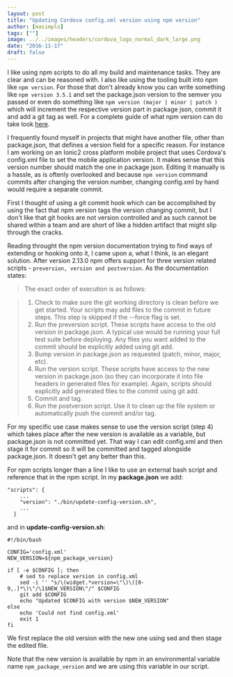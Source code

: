 ```yaml
---
layout: post
title: "Updating Cordova config.xml version using npm version"
author: [masimplo]
tags: [""]
image: ../../images/headers/cordova_logo_normal_dark_large.png
date: "2016-11-17"
draft: false
---
```


I like using npm scripts to do all my build and maintenance tasks. They are clear and can be reasoned with. I also like using the tooling built into npm like `npm version`. For those that don't already know you can write something like `npm version 3.5.1` and set the package.json version to the semver you passed or even do something like `npm version (major | minor | patch )` which will increment the respective version part in package json, commit it and add a git tag as well. For a complete guide of what npm version can do take look [here](https://docs.npmjs.com/cli/version).

I frequently found myself in projects that might have another file, other than package.json, that defines a version field for a specific reason. For instance I am working on an Ionic2 cross platform mobile project that uses Cordova's config.xml file to set the mobile application version. It makes sense that this version number should match the one in package json. Editing it manually is a hassle, as is oftenly overlooked and because `npm version` command commits after changing the version number, changing config.xml by hand would require a separate commit.

First I thought of using a git commit hook which can be accomplished by using the fact that npm version tags the version changing commit, but I don't like that git hooks are not version controlled and as such cannot be shared within a team and are short of like a hidden artifact that might slip through the cracks.

Reading throught the npm version documentation trying to find ways of extending or hooking onto it, I came upon a, what I think, is an elegant solution. After version 2.13.0 npm offers support for three version related scripts - `preversion, version and postversion`. As the documentation states:

> The exact order of execution is as follows:

> 1.  Check to make sure the git working directory is clean before we get started. Your scripts may add files to the commit in future steps. This step is skipped if the --force flag is set.
> 2.  Run the preversion script. These scripts have access to the old version in package.json. A typical use would be running your full test suite before deploying. Any files you want added to the commit should be explicitly added using git add.
> 3.  Bump version in package.json as requested (patch, minor, major, etc).
> 4.  Run the version script. These scripts have access to the new version in package.json (so they can incorporate it into file headers in generated files for example). Again, scripts should explicitly add generated files to the commit using git add.
> 5.  Commit and tag.
> 6.  Run the postversion script. Use it to clean up the file system or automatically push the commit and/or tag.

For my specific use case makes sense to use the version script (step 4) which takes place after the new version is available as a variable, but package.json is not committed yet. That way I can edit config.xml and then stage it for commit so it will be committed and tagged alongside package.json. It doesn't get any better than this.

For npm scripts longer than a line I like to use an external bash script and reference that in the npm script. In my **package.json** we add:

    "scripts": {
        ...
        "version": "./bin/update-config-version.sh",
        ...
      }

and in **update-config-version.sh**:

    #!/bin/bash

    CONFIG='config.xml'
    NEW_VERSION=${npm_package_version}

    if [ -e $CONFIG ]; then
        # sed to replace version in config.xml
        sed -i '' "s/\(widget.*version=\"\)\([0-9,.]*\)\"/\1$NEW_VERSION\"/" $CONFIG
        git add $CONFIG
        echo "Updated $CONFIG with version $NEW_VERSION"
    else
        echo 'Could not find config.xml'
        exit 1
    fi

We first replace the old version with the new one using sed and then stage the edited file.

Note that the new version is available by npm in an environmental variable name `npm_package_version` and we are using this variable in our script.
